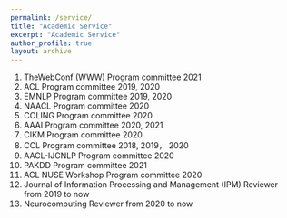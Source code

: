 ```yaml
---
permalink: /service/
title: "Academic Service"
excerpt: "Academic Service"
author_profile: true
layout: archive
---
```


1. TheWebConf (WWW) Program committee 2021 
1. ACL Program committee 2019, 2020 
1. EMNLP Program committee 2019, 2020 
1. NAACL Program committee 2020 
1. COLING Program committee 2020 
1. AAAI Program committee 2020, 2021 
1. CIKM Program committee 2020 
1. CCL Program committee 2018, 2019， 2020 
1. AACL-IJCNLP Program committee 2020 
1. PAKDD Program committee 2021 
1. ACL NUSE Workshop Program committee 2020 
1. Journal of Information Processing and Management (IPM) Reviewer from 2019 to now
1. Neurocomputing Reviewer from 2020 to now
